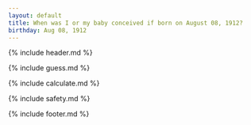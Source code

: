 ```yaml
---
layout: default
title: When was I or my baby conceived if born on August 08, 1912?
birthday: Aug 08, 1912
---
```


{% include header.md %}

{% include guess.md %}

{% include calculate.md %}

{% include safety.md %}

{% include footer.md %}



